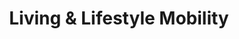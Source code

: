 ---
title: "Living & Lifestyle Mobility"
url: /exmouth/living-and-lifestyle-mobility/
shop: shop
---
